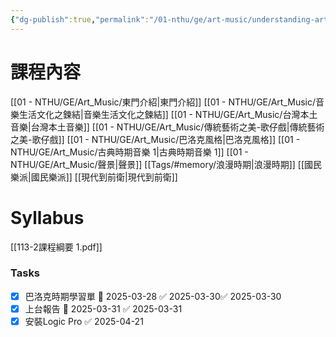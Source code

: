 ```yaml
---
{"dg-publish":true,"permalink":"/01-nthu/ge/art-music/understanding-art-music/","title":"Understanding Art Music","tags":["NTHU/GE"]}
---
```


# 課程內容
[[01 - NTHU/GE/Art_Music/東門介紹\|東門介紹]]
[[01 - NTHU/GE/Art_Music/音樂生活文化之鍊結\|音樂生活文化之鍊結]]
[[01 - NTHU/GE/Art_Music/台灣本土音樂\|台灣本土音樂]]
[[01 - NTHU/GE/Art_Music/傳統藝術之美-歌仔戲\|傳統藝術之美-歌仔戲]]
[[01 - NTHU/GE/Art_Music/巴洛克風格\|巴洛克風格]]
[[01 - NTHU/GE/Art_Music/古典時期音樂 1\|古典時期音樂 1]]
[[01 - NTHU/GE/Art_Music/聲景\|聲景]]
[[Tags/#memory/浪漫時期\|浪漫時期]]
[[國民樂派\|國民樂派]]
[[現代到前衛\|現代到前衛]]




# Syllabus
[[113-2課程綱要 1.pdf]]

### Tasks
- [x] 巴洛克時期學習單 📅 2025-03-28 ✅ 2025-03-30✅ 2025-03-30
- [x] 上台報告 📅 2025-03-31 ✅ 2025-03-31
- [x] 安裝Logic Pro ✅ 2025-04-21
